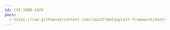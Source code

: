 ```yaml
---
id: CVE-2009-1429
pocs:
  - https://raw.githubusercontent.com/rapid7/metasploit-framework/master/modules/exploits/windows/antivirus/ams_xfr.rb
---
```

